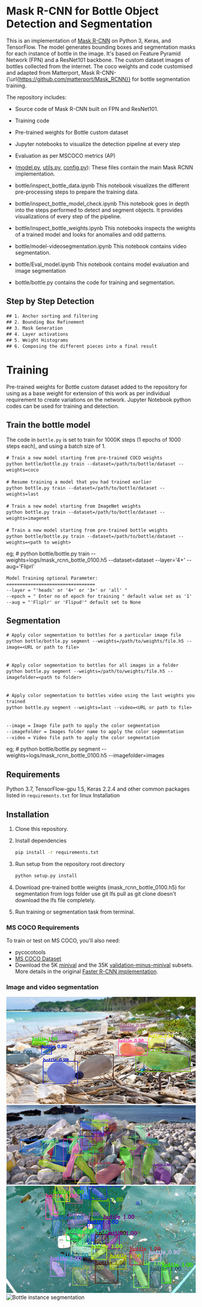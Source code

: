 # Mask R-CNN for Bottle Object Detection and Segmentation

This is an implementation of [Mask R-CNN](https://arxiv.org/abs/1703.06870) on Python 3, Keras, and TensorFlow. The model generates bounding boxes and segmentation masks for each instance of bottle in the image. It's based on Feature Pyramid Network (FPN) and a ResNet101 backbone. The custom dataset images of bottles collected from the internet. The coco weights and code customised and adapted from Matterport, Mask R-CNN-{\url{https://github.com/matterport/Mask_RCNN}} for bottle segmentation training. 

The repository includes:
* Source code of Mask R-CNN built on FPN and ResNet101.
* Training code 
* Pre-trained weights for Bottle custom dataset
* Jupyter notebooks to visualize the detection pipeline at every step
* Evaluation as per MSCOCO metrics (AP)


* ([model.py](mrcnn/model.py), [utils.py](mrcnn/utils.py), [config.py](mrcnn/config.py)): These files contain the main Mask RCNN implementation. 

* bottle/inspect_bottle_data.ipynb  This notebook visualizes the different pre-processing steps to prepare the training data.
* bottle/inspect_bottle_model_check.ipynb  This notebook goes in depth into the steps performed to detect and segment objects. It provides visualizations of every step of the pipeline.
* bottle/inspect_bottle_weights.ipynb  This notebooks inspects the weights of a trained model and looks for anomalies and odd patterns.
* bottle/model-videosegmentation.ipynb    This notebook contains video segmentation.
* bottle/Eval_model.ipynb     This notebook contains model evaluation and image segmentation 
* bottle/bottle.py contains the code for training and segmentation.


## Step by Step Detection

    ## 1. Anchor sorting and filtering
    ## 2. Bounding Box Refinement
    ## 3. Mask Generation
    ## 4. Layer activations
    ## 5. Weight Histograms
    ## 6. Composing the different pieces into a final result

# Training
Pre-trained weights for Bottle custom dataset added to the repository for using as a base weight for extension of this work as per individual requirement to create variations on the network. Jupyter Notebook python codes can be used for training and detection.

## Train the bottle model

The code in `bottle.py` is set to train for 1000K steps (1 epochs of 1000 steps each), and using a batch size of 1.

    # Train a new model starting from pre-trained COCO weights 
    python bottle/bottle.py train --dataset=/path/to/bottle/dataset --weights=coco

    # Resume training a model that you had trained earlier
    python bottle.py train --dataset=/path/to/bottle/dataset --weights=last

    # Train a new model starting from ImageNet weights
    python bottle.py train --dataset=/path/to/bottle/dataset --weights=imagenet
    
    # Train a new model starting from pre-trained bottle weights
    python bottle/bottle.py train --dataset=/path/to/bottle/dataset --weights=<path to weight>
    
   eg;
     #  python bottle/bottle.py train --weights=logs/mask_rcnn_bottle_0100.h5 --dataset=dataset --layer='4+' --aug='Fliprl'
    
    Model Training optional Parameter:
    =================================
    --layer = "'heads' or '4+' or '3+' or 'all' "
    --epoch = " Enter no of epoch for training " default value set as '1'        
    --aug = "'Fliplr' or 'Flipud'" default set to None


## Segmentation 

    # Apply color segmentation to bottles for a particular image file
    python bottle/bottle.py segment --weights=/path/to/weights/file.h5 --image=<URL or path to file>
 

    # Apply color segmentation to bottles for all images in a folder
    python bottle.py segment --weights=/path/to/weights/file.h5 --imagefolder=<path to folder>
        

    # Apply color segmentation to bottles video using the last weights you trained
    python bottle.py segment --weights=last --video=<URL or path to file>


    --image = Image file path to apply the color segmentation
    --imagefolder = Images folder name to apply the color segmentation
    --video = Video file path to apply the color segmentation
    
   eg;
     #  python bottle/bottle.py segment --weights=logs/mask_rcnn_bottle_0100.h5 --imagefolder=images                                                          

## Requirements
Python 3.7, TensorFlow-gpu 1.5, Keras 2.2.4 and other common packages listed in `requirements.txt` for linux Installation

## Installation 
1. Clone this repository.
2. Install dependencies
   ```bash
   pip install -r requirements.txt
   ```
3. Run setup from the repository root directory
    ```bash
    python setup.py install
    ``` 
3. Download pre-trained bottle weights (mask_rcnn_bottle_0100.h5) for segmentation from logs folder use git lfs pull as git clone doesn't download the lfs file completely.

4. Run training or segmentation task from terminal.  


### MS COCO Requirements 
To train or test on MS COCO, you'll also need:
* pycocotools 
* [MS COCO Dataset](http://cocodataset.org/#home)
* Download the 5K [minival](https://dl.dropboxusercontent.com/s/o43o90bna78omob/instances_minival2014.json.zip?dl=0)
  and the 35K [validation-minus-minival](https://dl.dropboxusercontent.com/s/s3tw5zcg7395368/instances_valminusminival2014.json.zip?dl=0)
  subsets. More details in the original [Faster R-CNN implementation](https://github.com/rbgirshick/py-faster-rcnn/blob/master/data/README.md).
  
### Image and video segmentation 
![Bottle instance segmentation](assets/img2readme.png) 
![Bottle instance segmentation](assets/img1readme.png)
![Bottle instance segmentation](assets/img3readme.png)
![Bottle instance segmentation](assets/bottlesegmentvideo.gif)
